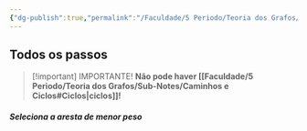 ```yaml
---
{"dg-publish":true,"permalink":"/Faculdade/5 Periodo/Teoria dos Grafos/Sub-Notes/Exemplo Algoritmo de Krustal/","created":"2024-08-06T22:09:25.734-03:00"}
---
```


## Todos os passos 

> [!important] IMPORTANTE!
> **Não pode haver [[Faculdade/5 Periodo/Teoria dos Grafos/Sub-Notes/Caminhos e Ciclos#Ciclos\|ciclos]]!**
##### Seleciona a aresta de menor peso

<style> .container {font-family: sans-serif; text-align: center;} .button-wrapper button {z-index: 1;height: 40px; width: 100px; margin: 10px;padding: 5px;} .excalidraw .App-menu_top .buttonList { display: flex;} .excalidraw-wrapper { height: 800px; margin: 50px; position: relative;} :root[dir="ltr"] .excalidraw .layer-ui__wrapper .zen-mode-transition.App-menu_bottom--transition-left {transform: none;} </style><script src="https://cdn.jsdelivr.net/npm/react@17/umd/react.production.min.js"></script><script src="https://cdn.jsdelivr.net/npm/react-dom@17/umd/react-dom.production.min.js"></script><script type="text/javascript" src="https://cdn.jsdelivr.net/npm/@excalidraw/excalidraw@0/dist/excalidraw.production.min.js"></script><div id="Krustalexcalidraw.md1"></div><script>(function(){const InitialData={"type":"excalidraw","version":2,"source":"https://github.com/zsviczian/obsidian-excalidraw-plugin/releases/tag/2.2.7","elements":[{"id":"PnSZGXXH","type":"text","x":-209.13304901123047,"y":-109.00963592529297,"width":13.1199951171875,"height":50,"angle":0,"strokeColor":"#1e1e1e","backgroundColor":"transparent","fillStyle":"solid","strokeWidth":2,"strokeStyle":"solid","roughness":1,"opacity":100,"groupIds":[],"frameId":null,"index":"a1","roundness":null,"seed":910240949,"version":23,"versionNonce":9778523,"isDeleted":false,"boundElements":null,"updated":1722995776615,"link":null,"locked":false,"text":"A\n","rawText":"A\n","fontSize":20,"fontFamily":1,"textAlign":"left","verticalAlign":"top","containerId":null,"originalText":"A\n","autoResize":true,"lineHeight":1.25},{"id":"N088F0pk","type":"text","x":-95.02416229248047,"y":-221.29277801513672,"width":14.539993286132812,"height":25,"angle":0,"strokeColor":"#1e1e1e","backgroundColor":"transparent","fillStyle":"solid","strokeWidth":2,"strokeStyle":"solid","roughness":1,"opacity":100,"groupIds":[],"frameId":null,"index":"a3","roundness":null,"seed":1530224405,"version":19,"versionNonce":1720164821,"isDeleted":false,"boundElements":null,"updated":1722995776615,"link":null,"locked":false,"text":"B","rawText":"B","fontSize":20,"fontFamily":1,"textAlign":"left","verticalAlign":"top","containerId":null,"originalText":"B","autoResize":true,"lineHeight":1.25},{"id":"SjqzNYP3","type":"text","x":25.474830627441406,"y":-217.6412582397461,"width":12.879989624023438,"height":50,"angle":0,"strokeColor":"#1e1e1e","backgroundColor":"transparent","fillStyle":"solid","strokeWidth":2,"strokeStyle":"solid","roughness":1,"opacity":100,"groupIds":[],"frameId":null,"index":"a4","roundness":null,"seed":987222843,"version":60,"versionNonce":1620824571,"isDeleted":false,"boundElements":null,"updated":1722995776615,"link":null,"locked":false,"text":"C\n","rawText":"C\n","fontSize":20,"fontFamily":1,"textAlign":"left","verticalAlign":"top","containerId":null,"originalText":"C\n","autoResize":true,"lineHeight":1.25},{"id":"KIXlA3aM","type":"text","x":-45.72911834716797,"y":-12.245292663574219,"width":13.47998046875,"height":25,"angle":0,"strokeColor":"#1e1e1e","backgroundColor":"transparent","fillStyle":"solid","strokeWidth":2,"strokeStyle":"solid","roughness":1,"opacity":100,"groupIds":[],"frameId":null,"index":"a5","roundness":null,"seed":2072646933,"version":91,"versionNonce":1698602805,"isDeleted":false,"boundElements":null,"updated":1722995776615,"link":null,"locked":false,"text":"E","rawText":"E","fontSize":20,"fontFamily":1,"textAlign":"left","verticalAlign":"top","containerId":null,"originalText":"E","autoResize":true,"lineHeight":1.25},{"id":"VWNEPBKL","type":"text","x":-26.558860778808594,"y":-91.6650619506836,"width":11.479995727539062,"height":25,"angle":0,"strokeColor":"#1e1e1e","backgroundColor":"transparent","fillStyle":"solid","strokeWidth":2,"strokeStyle":"solid","roughness":1,"opacity":100,"groupIds":[],"frameId":null,"index":"a6","roundness":null,"seed":335802389,"version":58,"versionNonce":182835867,"isDeleted":false,"boundElements":null,"updated":1722995776615,"link":null,"locked":false,"text":"F","rawText":"F","fontSize":20,"fontFamily":1,"textAlign":"left","verticalAlign":"top","containerId":null,"originalText":"F","autoResize":true,"lineHeight":1.25},{"id":"DaeqxUoO","type":"text","x":95.76590728759766,"y":-109.00963592529297,"width":15.599990844726562,"height":50,"angle":0,"strokeColor":"#1e1e1e","backgroundColor":"transparent","fillStyle":"solid","strokeWidth":2,"strokeStyle":"solid","roughness":1,"opacity":100,"groupIds":[],"frameId":null,"index":"a7","roundness":null,"seed":303447931,"version":65,"versionNonce":1659826325,"isDeleted":false,"boundElements":null,"updated":1722995776615,"link":null,"locked":false,"text":"D\n","rawText":"D\n","fontSize":20,"fontFamily":1,"textAlign":"left","verticalAlign":"top","containerId":null,"originalText":"D\n","autoResize":true,"lineHeight":1.25},{"id":"wTbDsxtbZ4rOo81YaYHVr","type":"line","x":-189.96273040771484,"y":-101.70665740966797,"width":96.76431274414062,"height":85.80987548828125,"angle":0,"strokeColor":"#1e1e1e","backgroundColor":"transparent","fillStyle":"solid","strokeWidth":2,"strokeStyle":"solid","roughness":1,"opacity":100,"groupIds":[],"frameId":null,"index":"a8","roundness":{"type":2},"seed":1687371061,"version":46,"versionNonce":275882421,"isDeleted":false,"boundElements":null,"updated":1722994796950,"link":null,"locked":false,"points":[[0,0],[96.76431274414062,-85.80987548828125]],"lastCommittedPoint":null,"startBinding":null,"endBinding":null,"startArrowhead":null,"endArrowhead":null},{"type":"line","version":261,"versionNonce":1148302587,"index":"a9","isDeleted":false,"id":"TqzVOjPaEx98c635U9wPJ","fillStyle":"solid","strokeWidth":2,"strokeStyle":"solid","roughness":1,"opacity":100,"angle":0,"x":-188.75174744955262,"y":-101.82758502326905,"strokeColor":"#1e1e1e","backgroundColor":"transparent","width":146.05935668945312,"height":83.07122802734375,"seed":760690011,"groupIds":[],"frameId":null,"roundness":{"type":2},"boundElements":[],"updated":1722994978543,"link":null,"locked":false,"startBinding":null,"endBinding":null,"lastCommittedPoint":null,"startArrowhead":null,"endArrowhead":null,"points":[[0,0],[146.05935668945312,83.07122802734375]]},{"id":"AWI5UmWSRjVacnX9DaO3b","type":"line","x":-93.19841766357422,"y":-188.42940521240234,"width":125.06332397460938,"height":0.912872314453125,"angle":0,"strokeColor":"#1e1e1e","backgroundColor":"transparent","fillStyle":"solid","strokeWidth":2,"strokeStyle":"solid","roughness":1,"opacity":100,"groupIds":[],"frameId":null,"index":"aA","roundness":{"type":2},"seed":138035035,"version":133,"versionNonce":1338272059,"isDeleted":false,"boundElements":null,"updated":1722994828332,"link":null,"locked":false,"points":[[0,0],[125.06332397460938,-0.912872314453125]],"lastCommittedPoint":[125.06332397460938,-0.912872314453125],"startBinding":null,"endBinding":null,"startArrowhead":null,"endArrowhead":null},{"id":"gpW1gnoykV8C_itzwxrWQ","type":"line","x":30.95203399658203,"y":-187.51653289794922,"width":47.469268798828125,"height":84.89700317382812,"angle":0,"strokeColor":"#1e1e1e","backgroundColor":"transparent","fillStyle":"solid","strokeWidth":2,"strokeStyle":"solid","roughness":1,"opacity":100,"groupIds":[],"frameId":null,"index":"aB","roundness":{"type":2},"seed":687969915,"version":385,"versionNonce":1581611547,"isDeleted":false,"boundElements":null,"updated":1722994974293,"link":null,"locked":false,"points":[[0,0],[47.469268798828125,84.89700317382812]],"lastCommittedPoint":[82.15835571289062,88.54849243164062],"startBinding":null,"endBinding":null,"startArrowhead":null,"endArrowhead":null},{"id":"834QnqtNkb6lXYaXASogI","type":"line","x":-39.33904266357422,"y":-17.722557067871094,"width":117.7603759765625,"height":80.3326416015625,"angle":0,"strokeColor":"#1971c2","backgroundColor":"#ffc9c9","fillStyle":"solid","strokeWidth":2,"strokeStyle":"solid","roughness":1,"opacity":100,"groupIds":[],"frameId":null,"index":"aD","roundness":{"type":2},"seed":379874587,"version":422,"versionNonce":1647575547,"isDeleted":false,"boundElements":null,"updated":1722995132942,"link":null,"locked":false,"points":[[0,0],[64.8138427734375,-34.6890869140625],[117.7603759765625,-80.3326416015625]],"lastCommittedPoint":[139.66925048828125,-2.738616943359375],"startBinding":null,"endBinding":null,"startArrowhead":null,"endArrowhead":null},{"id":"saSIeC1r_X1vUn4wjKYMh","type":"line","x":-93.19841766357422,"y":-185.69078826904297,"width":45.6435546875,"height":73.0296630859375,"angle":0,"strokeColor":"#1e1e1e","backgroundColor":"transparent","fillStyle":"solid","strokeWidth":2,"strokeStyle":"solid","roughness":1,"opacity":100,"groupIds":[],"frameId":null,"index":"aH","roundness":{"type":2},"seed":817023707,"version":159,"versionNonce":1336233909,"isDeleted":false,"boundElements":null,"updated":1722994995809,"link":null,"locked":false,"points":[[0,0],[45.6435546875,73.0296630859375]],"lastCommittedPoint":[58.423736572265625,82.15838623046875],"startBinding":null,"endBinding":null,"startArrowhead":null,"endArrowhead":null},{"type":"line","version":210,"versionNonce":1051817947,"index":"aK","isDeleted":false,"id":"ath5Y2vkU-oMNOMbta_YZ","fillStyle":"solid","strokeWidth":2,"strokeStyle":"solid","roughness":1,"opacity":100,"angle":0,"x":-42.47895645240321,"y":-110.74518088569863,"strokeColor":"#1e1e1e","backgroundColor":"transparent","width":73.0296630859375,"height":75.76828002929688,"seed":1750376635,"groupIds":[],"frameId":null,"roundness":{"type":2},"boundElements":[],"updated":1722994994426,"link":null,"locked":false,"startBinding":null,"endBinding":null,"lastCommittedPoint":null,"startArrowhead":null,"endArrowhead":null,"points":[[0,0],[73.0296630859375,-75.76828002929688]]},{"type":"line","version":313,"versionNonce":2121122613,"index":"aL","isDeleted":false,"id":"fmIn7hUi_g0ikwd7mdLRe","fillStyle":"solid","strokeWidth":2,"strokeStyle":"solid","roughness":1,"opacity":100,"angle":0,"x":-41.566084137950085,"y":-107.09369162788613,"strokeColor":"#1e1e1e","backgroundColor":"transparent","width":117.76031494140625,"height":5.477264404296875,"seed":1852105563,"groupIds":[],"frameId":null,"roundness":{"type":2},"boundElements":[],"updated":1722995000759,"link":null,"locked":false,"startBinding":null,"endBinding":null,"lastCommittedPoint":null,"startArrowhead":null,"endArrowhead":null,"points":[[0,0],[117.76031494140625,5.477264404296875]]},{"type":"line","version":286,"versionNonce":1585292853,"index":"aM","isDeleted":false,"id":"VMph_s_nHrVTi7-_WJPKV","fillStyle":"solid","strokeWidth":2,"strokeStyle":"solid","roughness":1,"opacity":100,"angle":0,"x":-186.60797097049658,"y":-100.40999906901271,"strokeColor":"#1e1e1e","backgroundColor":"transparent","width":139.66921997070312,"height":9.128692626953125,"seed":228406357,"groupIds":[],"frameId":null,"roundness":{"type":2},"boundElements":[],"updated":1722994989993,"link":null,"locked":false,"startBinding":null,"endBinding":null,"lastCommittedPoint":null,"startArrowhead":null,"endArrowhead":null,"points":[[0,0],[139.66921997070312,-9.128692626953125]]},{"type":"line","version":287,"versionNonce":543779861,"index":"aN","isDeleted":false,"id":"UPpDTJ6tr1XgWg4iDEhbT","fillStyle":"solid","strokeWidth":2,"strokeStyle":"solid","roughness":1,"opacity":100,"angle":0,"x":-41.977671535853304,"y":-21.443025167640286,"strokeColor":"#1e1e1e","backgroundColor":"transparent","width":0.912872314453125,"height":86.72274780273438,"seed":837738645,"groupIds":[],"frameId":null,"roundness":{"type":2},"boundElements":[],"updated":1722994998858,"link":null,"locked":false,"startBinding":null,"endBinding":null,"lastCommittedPoint":null,"startArrowhead":null,"endArrowhead":null,"points":[[0,0],[0.912872314453125,-86.72274780273438]]},{"id":"M7RUNaob","type":"text","x":-37.513267517089844,"y":-234.07295989990234,"width":12.3599853515625,"height":50,"angle":0,"strokeColor":"#1e1e1e","backgroundColor":"transparent","fillStyle":"solid","strokeWidth":2,"strokeStyle":"solid","roughness":1,"opacity":100,"groupIds":[],"frameId":null,"index":"aQ","roundness":null,"seed":1013052469,"version":42,"versionNonce":1009110843,"isDeleted":false,"boundElements":null,"updated":1722995776615,"link":null,"locked":false,"text":"5\n","rawText":"5\n","fontSize":20,"fontFamily":1,"textAlign":"left","verticalAlign":"top","containerId":null,"originalText":"5\n","autoResize":true,"lineHeight":1.25},{"type":"text","version":50,"versionNonce":1565398517,"index":"aS","isDeleted":false,"id":"0cItUjcE","fillStyle":"solid","strokeWidth":2,"strokeStyle":"solid","roughness":1,"opacity":100,"angle":0,"x":8.623245239257812,"y":-152.26705169677734,"strokeColor":"#1e1e1e","backgroundColor":"transparent","width":12.79998779296875,"height":25,"seed":979435669,"groupIds":[],"frameId":null,"roundness":null,"boundElements":[],"updated":1722995776615,"link":null,"locked":false,"fontSize":20,"fontFamily":1,"text":"6","rawText":"6","textAlign":"left","verticalAlign":"top","containerId":null,"originalText":"6","autoResize":true,"lineHeight":1.25},{"type":"text","version":45,"versionNonce":1992175579,"index":"au","isDeleted":false,"id":"bjDkRJ1W","fillStyle":"solid","strokeWidth":2,"strokeStyle":"solid","roughness":1,"opacity":100,"angle":0,"x":-61.66780090332031,"y":-81.97600555419922,"strokeColor":"#1e1e1e","backgroundColor":"transparent","width":12.3599853515625,"height":25,"seed":39436245,"groupIds":[],"frameId":null,"roundness":null,"boundElements":[],"updated":1722995776615,"link":null,"locked":false,"fontSize":20,"fontFamily":1,"text":"5","rawText":"5","textAlign":"left","verticalAlign":"top","containerId":null,"originalText":"5","autoResize":true,"lineHeight":1.25},{"type":"text","version":57,"versionNonce":2137100117,"index":"b07","isDeleted":false,"id":"sNiz1nib","fillStyle":"solid","strokeWidth":2,"strokeStyle":"solid","roughness":1,"opacity":100,"angle":0,"x":-137.4360809326172,"y":-51.851219177246094,"strokeColor":"#1e1e1e","backgroundColor":"transparent","width":12.79998779296875,"height":25,"seed":1369041301,"groupIds":[],"frameId":null,"roundness":null,"boundElements":[],"updated":1722995776615,"link":null,"locked":false,"fontSize":20,"fontFamily":1,"text":"4","rawText":"4","textAlign":"left","verticalAlign":"top","containerId":null,"originalText":"4","autoResize":true,"lineHeight":1.25},{"type":"text","version":44,"versionNonce":1287748731,"index":"b0K","isDeleted":false,"id":"8d8HnWNu","fillStyle":"solid","strokeWidth":2,"strokeStyle":"solid","roughness":1,"opacity":100,"angle":0,"x":8.623214721679688,"y":-97.4947738647461,"strokeColor":"#1e1e1e","backgroundColor":"transparent","width":15.29998779296875,"height":25,"seed":453305173,"groupIds":[],"frameId":null,"roundness":null,"boundElements":[],"updated":1722995776615,"link":null,"locked":false,"fontSize":20,"fontFamily":1,"text":"8","rawText":"8","textAlign":"left","verticalAlign":"top","containerId":null,"originalText":"8","autoResize":true,"lineHeight":1.25},{"type":"text","version":45,"versionNonce":2004802741,"index":"b0X","isDeleted":false,"id":"IkbCuMue","fillStyle":"solid","strokeWidth":2,"strokeStyle":"solid","roughness":1,"opacity":100,"angle":0,"x":40.57371520996094,"y":-47.286888122558594,"strokeColor":"#1e1e1e","backgroundColor":"transparent","width":14.239990234375,"height":25,"seed":240561429,"groupIds":[],"frameId":null,"roundness":null,"boundElements":[],"updated":1722995776615,"link":null,"locked":false,"fontSize":20,"fontFamily":1,"text":"2","rawText":"2","textAlign":"left","verticalAlign":"top","containerId":null,"originalText":"2","autoResize":true,"lineHeight":1.25},{"type":"text","version":37,"versionNonce":1777480987,"index":"b0k","isDeleted":false,"id":"HRAfqjDB","fillStyle":"solid","strokeWidth":2,"strokeStyle":"solid","roughness":1,"opacity":100,"angle":0,"x":-162.99647521972656,"y":-186.95613861083984,"strokeColor":"#1e1e1e","backgroundColor":"transparent","width":13.619979858398438,"height":50,"seed":720944501,"groupIds":[],"frameId":null,"roundness":null,"boundElements":[],"updated":1722995776615,"link":null,"locked":false,"fontSize":20,"fontFamily":1,"text":"3\n","rawText":"3\n","textAlign":"left","verticalAlign":"top","containerId":null,"originalText":"3\n","autoResize":true,"lineHeight":1.25},{"text":"8\n","fontSize":20,"fontFamily":1,"textAlign":"left","verticalAlign":"top","id":"gO5m9aNE","type":"text","x":-103.00618743896484,"y":-150.95406341552734,"width":15.29998779296875,"height":50,"angle":0,"strokeColor":"#1e1e1e","backgroundColor":"transparent","fillStyle":"hachure","strokeWidth":1,"strokeStyle":"solid","roughness":1,"opacity":100,"roundness":null,"seed":11620,"version":51,"versionNonce":223051285,"updated":1722995776615,"isDeleted":false,"groupIds":[],"boundElements":[],"link":null,"locked":false,"containerId":null,"originalText":"8\n","rawText":"8\n","lineHeight":1.25,"autoResize":true,"index":"b0l"},{"id":"PxSkpHu7","type":"text","x":71.1183853149414,"y":-176.56208038330078,"width":12.79998779296875,"height":25,"angle":0,"strokeColor":"#1e1e1e","backgroundColor":"transparent","fillStyle":"solid","strokeWidth":2,"strokeStyle":"solid","roughness":1,"opacity":100,"groupIds":[],"frameId":null,"index":"b0m","roundness":null,"seed":1889192277,"version":46,"versionNonce":1573050811,"isDeleted":false,"boundElements":null,"updated":1722995776615,"link":null,"locked":false,"text":"4","rawText":"4","fontSize":20,"fontFamily":1,"textAlign":"left","verticalAlign":"top","containerId":null,"originalText":"4","autoResize":true,"lineHeight":1.25},{"id":"xVzl6km1","type":"text","x":-199.10713958740234,"y":-293.2827377319336,"width":336.87957763671875,"height":25,"angle":0,"strokeColor":"#1971c2","backgroundColor":"#ffc9c9","fillStyle":"solid","strokeWidth":2,"strokeStyle":"solid","roughness":1,"opacity":100,"groupIds":[],"frameId":null,"index":"b0o","roundness":null,"seed":453271515,"version":50,"versionNonce":2008871797,"isDeleted":false,"boundElements":null,"updated":1722995776615,"link":null,"locked":false,"text":"Seleciona a aresta de menor peso","rawText":"Seleciona a aresta de menor peso","fontSize":20,"fontFamily":1,"textAlign":"left","verticalAlign":"top","containerId":null,"originalText":"Seleciona a aresta de menor peso","autoResize":true,"lineHeight":1.25},{"id":"x1ootnBY","type":"text","x":-159.15267181396484,"y":64.92908477783203,"width":224.2997283935547,"height":75,"angle":0,"strokeColor":"#1971c2","backgroundColor":"#ffc9c9","fillStyle":"solid","strokeWidth":2,"strokeStyle":"solid","roughness":1,"opacity":100,"groupIds":[],"frameId":null,"index":"b0p","roundness":null,"seed":239414997,"version":46,"versionNonce":626387547,"isDeleted":false,"boundElements":null,"updated":1722995776615,"link":null,"locked":false,"text":"Seleciona a próxima de\n    menor peso no\nqual não cria ciclos","rawText":"Seleciona a próxima de\n    menor peso no\nqual não cria ciclos","fontSize":20,"fontFamily":1,"textAlign":"left","verticalAlign":"top","containerId":null,"originalText":"Seleciona a próxima de\n    menor peso no\nqual não cria ciclos","autoResize":true,"lineHeight":1.25},{"type":"text","version":81,"versionNonce":1931001045,"index":"b0q","isDeleted":false,"id":"29eXUdfd","fillStyle":"solid","strokeWidth":2,"strokeStyle":"solid","roughness":1,"opacity":100,"angle":0,"x":-205.9785919189453,"y":272.3940658569336,"strokeColor":"#1e1e1e","backgroundColor":"transparent","width":13.1199951171875,"height":50,"seed":1614890139,"groupIds":[],"frameId":null,"roundness":null,"boundElements":[],"updated":1722995776615,"link":null,"locked":false,"fontSize":20,"fontFamily":1,"text":"A\n","rawText":"A\n","textAlign":"left","verticalAlign":"top","containerId":null,"originalText":"A\n","autoResize":true,"lineHeight":1.25},{"type":"text","version":77,"versionNonce":1971185403,"index":"b0r","isDeleted":false,"id":"z4rnmkkP","fillStyle":"solid","strokeWidth":2,"strokeStyle":"solid","roughness":1,"opacity":100,"angle":0,"x":-91.86970520019531,"y":160.11092376708984,"strokeColor":"#1e1e1e","backgroundColor":"transparent","width":14.539993286132812,"height":25,"seed":1719925051,"groupIds":[],"frameId":null,"roundness":null,"boundElements":[],"updated":1722995776615,"link":null,"locked":false,"fontSize":20,"fontFamily":1,"text":"B","rawText":"B","textAlign":"left","verticalAlign":"top","containerId":null,"originalText":"B","autoResize":true,"lineHeight":1.25},{"type":"text","version":118,"versionNonce":385112629,"index":"b0s","isDeleted":false,"id":"o08GcI4A","fillStyle":"solid","strokeWidth":2,"strokeStyle":"solid","roughness":1,"opacity":100,"angle":0,"x":28.629287719726562,"y":163.76244354248047,"strokeColor":"#1e1e1e","backgroundColor":"transparent","width":12.879989624023438,"height":50,"seed":1204230619,"groupIds":[],"frameId":null,"roundness":null,"boundElements":[],"updated":1722995776615,"link":null,"locked":false,"fontSize":20,"fontFamily":1,"text":"C\n","rawText":"C\n","textAlign":"left","verticalAlign":"top","containerId":null,"originalText":"C\n","autoResize":true,"lineHeight":1.25},{"type":"text","version":150,"versionNonce":1153257371,"index":"b0t","isDeleted":false,"id":"2JItNTlZ","fillStyle":"solid","strokeWidth":2,"strokeStyle":"solid","roughness":1,"opacity":100,"angle":0,"x":-42.57466125488281,"y":369.15840911865234,"strokeColor":"#1e1e1e","backgroundColor":"transparent","width":13.47998046875,"height":25,"seed":555558523,"groupIds":[],"frameId":null,"roundness":null,"boundElements":[{"id":"GGD6npcEUNOxcRzD7VtCA","type":"arrow"}],"updated":1722995776615,"link":null,"locked":false,"fontSize":20,"fontFamily":1,"text":"E","rawText":"E","textAlign":"left","verticalAlign":"top","containerId":null,"originalText":"E","autoResize":true,"lineHeight":1.25},{"type":"text","version":116,"versionNonce":1815432085,"index":"b0u","isDeleted":false,"id":"DtDfvxyh","fillStyle":"solid","strokeWidth":2,"strokeStyle":"solid","roughness":1,"opacity":100,"angle":0,"x":-23.404403686523438,"y":289.73863983154297,"strokeColor":"#1e1e1e","backgroundColor":"transparent","width":11.479995727539062,"height":25,"seed":1229496091,"groupIds":[],"frameId":null,"roundness":null,"boundElements":[],"updated":1722995776615,"link":null,"locked":false,"fontSize":20,"fontFamily":1,"text":"F","rawText":"F","textAlign":"left","verticalAlign":"top","containerId":null,"originalText":"F","autoResize":true,"lineHeight":1.25},{"type":"text","version":123,"versionNonce":356951099,"index":"b0v","isDeleted":false,"id":"WKrROj5C","fillStyle":"solid","strokeWidth":2,"strokeStyle":"solid","roughness":1,"opacity":100,"angle":0,"x":98.92036437988281,"y":272.3940658569336,"strokeColor":"#1e1e1e","backgroundColor":"transparent","width":15.599990844726562,"height":50,"seed":448529339,"groupIds":[],"frameId":null,"roundness":null,"boundElements":[],"updated":1722995776615,"link":null,"locked":false,"fontSize":20,"fontFamily":1,"text":"D\n","rawText":"D\n","textAlign":"left","verticalAlign":"top","containerId":null,"originalText":"D\n","autoResize":true,"lineHeight":1.25},{"type":"line","version":108,"versionNonce":853936117,"index":"b0w","isDeleted":false,"id":"Y8EdFvlxnJ93Cwj5rAUxE","fillStyle":"solid","strokeWidth":2,"strokeStyle":"solid","roughness":1,"opacity":100,"angle":0,"x":-186.8082733154297,"y":278.7842025756836,"strokeColor":"#1971c2","backgroundColor":"transparent","width":96.76431274414062,"height":85.80987548828125,"seed":2107233371,"groupIds":[],"frameId":null,"roundness":{"type":2},"boundElements":[],"updated":1722995208468,"link":null,"locked":false,"startBinding":null,"endBinding":null,"lastCommittedPoint":null,"startArrowhead":null,"endArrowhead":null,"points":[[0,0],[96.76431274414062,-85.80987548828125]]},{"type":"line","version":319,"versionNonce":19611989,"index":"b0x","isDeleted":false,"id":"LO7dU3g7pRmcsUvclJAtO","fillStyle":"solid","strokeWidth":2,"strokeStyle":"solid","roughness":1,"opacity":100,"angle":0,"x":-185.59729035726747,"y":279.5761167589575,"strokeColor":"#1e1e1e","backgroundColor":"transparent","width":146.05935668945312,"height":83.07122802734375,"seed":833917179,"groupIds":[],"frameId":null,"roundness":{"type":2},"boundElements":[],"updated":1722995208468,"link":null,"locked":false,"startBinding":null,"endBinding":null,"lastCommittedPoint":null,"startArrowhead":null,"endArrowhead":null,"points":[[0,0],[146.05935668945312,83.07122802734375]]},{"type":"line","version":191,"versionNonce":960646837,"index":"b0y","isDeleted":false,"id":"7369xVa3G7AjEJZyXYAP_","fillStyle":"solid","strokeWidth":2,"strokeStyle":"solid","roughness":1,"opacity":100,"angle":0,"x":-90.04396057128906,"y":192.97429656982422,"strokeColor":"#1e1e1e","backgroundColor":"transparent","width":125.06332397460938,"height":0.912872314453125,"seed":1485748635,"groupIds":[],"frameId":null,"roundness":{"type":2},"boundElements":[],"updated":1722995208468,"link":null,"locked":false,"startBinding":null,"endBinding":null,"lastCommittedPoint":null,"startArrowhead":null,"endArrowhead":null,"points":[[0,0],[125.06332397460938,-0.912872314453125]]},{"type":"line","version":443,"versionNonce":1775284245,"index":"b0z","isDeleted":false,"id":"Y7fzwfEDpnS739LTQ6gR-","fillStyle":"solid","strokeWidth":2,"strokeStyle":"solid","roughness":1,"opacity":100,"angle":0,"x":34.10649108886719,"y":193.88716888427734,"strokeColor":"#1e1e1e","backgroundColor":"transparent","width":47.469268798828125,"height":84.89700317382812,"seed":1062915643,"groupIds":[],"frameId":null,"roundness":{"type":2},"boundElements":[],"updated":1722995208468,"link":null,"locked":false,"startBinding":null,"endBinding":null,"lastCommittedPoint":null,"startArrowhead":null,"endArrowhead":null,"points":[[0,0],[47.469268798828125,84.89700317382812]]},{"type":"line","version":481,"versionNonce":818668917,"index":"b10","isDeleted":false,"id":"vuskMsl6rbKt7ZAIrqsAk","fillStyle":"solid","strokeWidth":2,"strokeStyle":"solid","roughness":1,"opacity":100,"angle":0,"x":-36.18458557128906,"y":363.68114471435547,"strokeColor":"#2f9e44","backgroundColor":"#ffc9c9","width":117.7603759765625,"height":80.3326416015625,"seed":1761300187,"groupIds":[],"frameId":null,"roundness":{"type":2},"boundElements":[],"updated":1722995208468,"link":null,"locked":false,"startBinding":null,"endBinding":null,"lastCommittedPoint":null,"startArrowhead":null,"endArrowhead":null,"points":[[0,0],[64.8138427734375,-34.6890869140625],[117.7603759765625,-80.3326416015625]]},{"type":"line","version":217,"versionNonce":1366912725,"index":"b11","isDeleted":false,"id":"diRsslKhgTH1Bj561xTTW","fillStyle":"solid","strokeWidth":2,"strokeStyle":"solid","roughness":1,"opacity":100,"angle":0,"x":-90.04396057128906,"y":195.7129135131836,"strokeColor":"#1e1e1e","backgroundColor":"transparent","width":45.6435546875,"height":73.0296630859375,"seed":1476574075,"groupIds":[],"frameId":null,"roundness":{"type":2},"boundElements":[],"updated":1722995208468,"link":null,"locked":false,"startBinding":null,"endBinding":null,"lastCommittedPoint":null,"startArrowhead":null,"endArrowhead":null,"points":[[0,0],[45.6435546875,73.0296630859375]]},{"type":"line","version":268,"versionNonce":175033397,"index":"b12","isDeleted":false,"id":"BndeKRYYNZw2fWz6uRfk8","fillStyle":"solid","strokeWidth":2,"strokeStyle":"solid","roughness":1,"opacity":100,"angle":0,"x":-39.32449936011807,"y":270.65852089652793,"strokeColor":"#1e1e1e","backgroundColor":"transparent","width":73.0296630859375,"height":75.76828002929688,"seed":414422043,"groupIds":[],"frameId":null,"roundness":{"type":2},"boundElements":[],"updated":1722995208468,"link":null,"locked":false,"startBinding":null,"endBinding":null,"lastCommittedPoint":null,"startArrowhead":null,"endArrowhead":null,"points":[[0,0],[73.0296630859375,-75.76828002929688]]},{"type":"line","version":371,"versionNonce":730955157,"index":"b13","isDeleted":false,"id":"-Di-6dNEgdtafG-2FGWGn","fillStyle":"solid","strokeWidth":2,"strokeStyle":"solid","roughness":1,"opacity":100,"angle":0,"x":-38.41162704566494,"y":274.31001015434043,"strokeColor":"#1e1e1e","backgroundColor":"transparent","width":117.76031494140625,"height":5.477264404296875,"seed":184572091,"groupIds":[],"frameId":null,"roundness":{"type":2},"boundElements":[],"updated":1722995208468,"link":null,"locked":false,"startBinding":null,"endBinding":null,"lastCommittedPoint":null,"startArrowhead":null,"endArrowhead":null,"points":[[0,0],[117.76031494140625,5.477264404296875]]},{"type":"line","version":344,"versionNonce":1813447413,"index":"b14","isDeleted":false,"id":"gSXij6GJY1mzbbbv-9ZcY","fillStyle":"solid","strokeWidth":2,"strokeStyle":"solid","roughness":1,"opacity":100,"angle":0,"x":-183.45351387821142,"y":280.99370271321385,"strokeColor":"#1e1e1e","backgroundColor":"transparent","width":139.66921997070312,"height":9.128692626953125,"seed":1821083995,"groupIds":[],"frameId":null,"roundness":{"type":2},"boundElements":[],"updated":1722995208468,"link":null,"locked":false,"startBinding":null,"endBinding":null,"lastCommittedPoint":null,"startArrowhead":null,"endArrowhead":null,"points":[[0,0],[139.66921997070312,-9.128692626953125]]},{"type":"line","version":345,"versionNonce":8707157,"index":"b15","isDeleted":false,"id":"1EfuB2HE15-1PczyI-qMx","fillStyle":"solid","strokeWidth":2,"strokeStyle":"solid","roughness":1,"opacity":100,"angle":0,"x":-38.82321444356813,"y":359.9606766145863,"strokeColor":"#1e1e1e","backgroundColor":"transparent","width":0.912872314453125,"height":86.72274780273438,"seed":581412347,"groupIds":[],"frameId":null,"roundness":{"type":2},"boundElements":[],"updated":1722995208468,"link":null,"locked":false,"startBinding":null,"endBinding":null,"lastCommittedPoint":null,"startArrowhead":null,"endArrowhead":null,"points":[[0,0],[0.912872314453125,-86.72274780273438]]},{"type":"text","version":82,"versionNonce":1125191925,"index":"b16","isDeleted":false,"id":"FratztaV","fillStyle":"solid","strokeWidth":2,"strokeStyle":"solid","roughness":1,"opacity":100,"angle":0,"x":-30.707351684570312,"y":149.15648651123047,"strokeColor":"#1e1e1e","backgroundColor":"transparent","width":12.3599853515625,"height":50,"seed":1146564251,"groupIds":[],"frameId":null,"roundness":null,"boundElements":[],"updated":1722995776615,"link":null,"locked":false,"fontSize":20,"fontFamily":1,"text":"5\n","rawText":"5\n","textAlign":"left","verticalAlign":"top","containerId":null,"originalText":"5\n","autoResize":true,"lineHeight":1.25},{"type":"text","version":108,"versionNonce":2130470107,"index":"b17","isDeleted":false,"id":"EZ1GfvcM","fillStyle":"solid","strokeWidth":2,"strokeStyle":"solid","roughness":1,"opacity":100,"angle":0,"x":11.777702331542969,"y":229.13665008544922,"strokeColor":"#1e1e1e","backgroundColor":"transparent","width":12.79998779296875,"height":25,"seed":1682744123,"groupIds":[],"frameId":null,"roundness":null,"boundElements":[],"updated":1722995776615,"link":null,"locked":false,"fontSize":20,"fontFamily":1,"text":"6","rawText":"6","textAlign":"left","verticalAlign":"top","containerId":null,"originalText":"6","autoResize":true,"lineHeight":1.25},{"type":"text","version":103,"versionNonce":1225599573,"index":"b18","isDeleted":false,"id":"aEqSU772","fillStyle":"solid","strokeWidth":2,"strokeStyle":"solid","roughness":1,"opacity":100,"angle":0,"x":-58.513343811035156,"y":299.42769622802734,"strokeColor":"#1e1e1e","backgroundColor":"transparent","width":12.3599853515625,"height":25,"seed":451576795,"groupIds":[],"frameId":null,"roundness":null,"boundElements":[],"updated":1722995776615,"link":null,"locked":false,"fontSize":20,"fontFamily":1,"text":"5","rawText":"5","textAlign":"left","verticalAlign":"top","containerId":null,"originalText":"5","autoResize":true,"lineHeight":1.25},{"type":"text","version":115,"versionNonce":2037453179,"index":"b19","isDeleted":false,"id":"mS1SHY7K","fillStyle":"solid","strokeWidth":2,"strokeStyle":"solid","roughness":1,"opacity":100,"angle":0,"x":-134.28162384033203,"y":329.55248260498047,"strokeColor":"#1e1e1e","backgroundColor":"transparent","width":12.79998779296875,"height":25,"seed":1346588795,"groupIds":[],"frameId":null,"roundness":null,"boundElements":[],"updated":1722995776615,"link":null,"locked":false,"fontSize":20,"fontFamily":1,"text":"4","rawText":"4","textAlign":"left","verticalAlign":"top","containerId":null,"originalText":"4","autoResize":true,"lineHeight":1.25},{"type":"text","version":102,"versionNonce":1593776053,"index":"b1A","isDeleted":false,"id":"fGvV4kfX","fillStyle":"solid","strokeWidth":2,"strokeStyle":"solid","roughness":1,"opacity":100,"angle":0,"x":11.777671813964844,"y":283.90892791748047,"strokeColor":"#1e1e1e","backgroundColor":"transparent","width":15.29998779296875,"height":25,"seed":1176078619,"groupIds":[],"frameId":null,"roundness":null,"boundElements":[],"updated":1722995776615,"link":null,"locked":false,"fontSize":20,"fontFamily":1,"text":"8","rawText":"8","textAlign":"left","verticalAlign":"top","containerId":null,"originalText":"8","autoResize":true,"lineHeight":1.25},{"type":"text","version":103,"versionNonce":1709648411,"index":"b1B","isDeleted":false,"id":"1ZjGosLo","fillStyle":"solid","strokeWidth":2,"strokeStyle":"solid","roughness":1,"opacity":100,"angle":0,"x":43.728172302246094,"y":334.11681365966797,"strokeColor":"#1e1e1e","backgroundColor":"transparent","width":14.239990234375,"height":25,"seed":1642048955,"groupIds":[],"frameId":null,"roundness":null,"boundElements":[],"updated":1722995776615,"link":null,"locked":false,"fontSize":20,"fontFamily":1,"text":"2","rawText":"2","textAlign":"left","verticalAlign":"top","containerId":null,"originalText":"2","autoResize":true,"lineHeight":1.25},{"type":"text","version":95,"versionNonce":789338389,"index":"b1C","isDeleted":false,"id":"TInuh4Jq","fillStyle":"solid","strokeWidth":2,"strokeStyle":"solid","roughness":1,"opacity":100,"angle":0,"x":-159.8420181274414,"y":194.44756317138672,"strokeColor":"#1e1e1e","backgroundColor":"transparent","width":13.619979858398438,"height":50,"seed":918044251,"groupIds":[],"frameId":null,"roundness":null,"boundElements":[],"updated":1722995776615,"link":null,"locked":false,"fontSize":20,"fontFamily":1,"text":"3\n","rawText":"3\n","textAlign":"left","verticalAlign":"top","containerId":null,"originalText":"3\n","autoResize":true,"lineHeight":1.25},{"type":"text","version":109,"versionNonce":1498492603,"index":"b1D","isDeleted":false,"id":"w0IDsEPo","fillStyle":"hachure","strokeWidth":1,"strokeStyle":"solid","roughness":1,"opacity":100,"angle":0,"x":-99.85173034667969,"y":230.44963836669922,"strokeColor":"#1e1e1e","backgroundColor":"transparent","width":15.29998779296875,"height":50,"seed":1333115643,"groupIds":[],"frameId":null,"roundness":null,"boundElements":[],"updated":1722995776615,"link":null,"locked":false,"fontSize":20,"fontFamily":1,"text":"8\n","rawText":"8\n","textAlign":"left","verticalAlign":"top","containerId":null,"originalText":"8\n","autoResize":true,"lineHeight":1.25},{"type":"text","version":104,"versionNonce":44723829,"index":"b1E","isDeleted":false,"id":"r8TcoWuw","fillStyle":"solid","strokeWidth":2,"strokeStyle":"solid","roughness":1,"opacity":100,"angle":0,"x":74.27284240722656,"y":204.84162139892578,"strokeColor":"#1e1e1e","backgroundColor":"transparent","width":12.79998779296875,"height":25,"seed":949658523,"groupIds":[],"frameId":null,"roundness":null,"boundElements":[],"updated":1722995776615,"link":null,"locked":false,"fontSize":20,"fontFamily":1,"text":"4","rawText":"4","textAlign":"left","verticalAlign":"top","containerId":null,"originalText":"4","autoResize":true,"lineHeight":1.25},{"type":"text","version":206,"versionNonce":642883419,"index":"b1I","isDeleted":false,"id":"Azz6HCRE","fillStyle":"solid","strokeWidth":2,"strokeStyle":"solid","roughness":1,"opacity":100,"angle":0,"x":-184.98265075683594,"y":607.4177169799805,"strokeColor":"#1e1e1e","backgroundColor":"transparent","width":13.1199951171875,"height":50,"seed":531157755,"groupIds":[],"frameId":null,"roundness":null,"boundElements":[],"updated":1722995776615,"link":null,"locked":false,"fontSize":20,"fontFamily":1,"text":"A\n","rawText":"A\n","textAlign":"left","verticalAlign":"top","containerId":null,"originalText":"A\n","autoResize":true,"lineHeight":1.25},{"type":"text","version":202,"versionNonce":1486804949,"index":"b1J","isDeleted":false,"id":"xYY56Os1","fillStyle":"solid","strokeWidth":2,"strokeStyle":"solid","roughness":1,"opacity":100,"angle":0,"x":-70.87376403808594,"y":495.1345748901367,"strokeColor":"#1e1e1e","backgroundColor":"transparent","width":14.539993286132812,"height":25,"seed":1118485403,"groupIds":[],"frameId":null,"roundness":null,"boundElements":[],"updated":1722995776615,"link":null,"locked":false,"fontSize":20,"fontFamily":1,"text":"B","rawText":"B","textAlign":"left","verticalAlign":"top","containerId":null,"originalText":"B","autoResize":true,"lineHeight":1.25},{"type":"text","version":243,"versionNonce":658177019,"index":"b1K","isDeleted":false,"id":"E9qP8hrK","fillStyle":"solid","strokeWidth":2,"strokeStyle":"solid","roughness":1,"opacity":100,"angle":0,"x":49.62522888183594,"y":498.78609466552734,"strokeColor":"#1e1e1e","backgroundColor":"transparent","width":12.879989624023438,"height":50,"seed":1252429883,"groupIds":[],"frameId":null,"roundness":null,"boundElements":[],"updated":1722995776615,"link":null,"locked":false,"fontSize":20,"fontFamily":1,"text":"C\n","rawText":"C\n","textAlign":"left","verticalAlign":"top","containerId":null,"originalText":"C\n","autoResize":true,"lineHeight":1.25},{"type":"text","version":274,"versionNonce":989795637,"index":"b1L","isDeleted":false,"id":"tlbbMBwN","fillStyle":"solid","strokeWidth":2,"strokeStyle":"solid","roughness":1,"opacity":100,"angle":0,"x":-21.578720092773438,"y":704.1820602416992,"strokeColor":"#1e1e1e","backgroundColor":"transparent","width":13.47998046875,"height":25,"seed":1501483227,"groupIds":[],"frameId":null,"roundness":null,"boundElements":[],"updated":1722995776615,"link":null,"locked":false,"fontSize":20,"fontFamily":1,"text":"E","rawText":"E","textAlign":"left","verticalAlign":"top","containerId":null,"originalText":"E","autoResize":true,"lineHeight":1.25},{"type":"text","version":241,"versionNonce":1208992923,"index":"b1M","isDeleted":false,"id":"BOcmTxyM","fillStyle":"solid","strokeWidth":2,"strokeStyle":"solid","roughness":1,"opacity":100,"angle":0,"x":-2.4084625244140625,"y":624.7622909545898,"strokeColor":"#1e1e1e","backgroundColor":"transparent","width":11.479995727539062,"height":25,"seed":818281851,"groupIds":[],"frameId":null,"roundness":null,"boundElements":[],"updated":1722995776615,"link":null,"locked":false,"fontSize":20,"fontFamily":1,"text":"F","rawText":"F","textAlign":"left","verticalAlign":"top","containerId":null,"originalText":"F","autoResize":true,"lineHeight":1.25},{"type":"text","version":248,"versionNonce":1429251733,"index":"b1N","isDeleted":false,"id":"LTEiotqn","fillStyle":"solid","strokeWidth":2,"strokeStyle":"solid","roughness":1,"opacity":100,"angle":0,"x":119.91630554199219,"y":607.4177169799805,"strokeColor":"#1e1e1e","backgroundColor":"transparent","width":15.599990844726562,"height":50,"seed":1002346011,"groupIds":[],"frameId":null,"roundness":null,"boundElements":[],"updated":1722995776615,"link":null,"locked":false,"fontSize":20,"fontFamily":1,"text":"D\n","rawText":"D\n","textAlign":"left","verticalAlign":"top","containerId":null,"originalText":"D\n","autoResize":true,"lineHeight":1.25},{"type":"line","version":234,"versionNonce":1761589717,"index":"b1O","isDeleted":false,"id":"SrtYL9SJC3x7DLtwIbHLZ","fillStyle":"solid","strokeWidth":2,"strokeStyle":"solid","roughness":1,"opacity":100,"angle":0,"x":-165.8123321533203,"y":613.8078536987305,"strokeColor":"#2f9e44","backgroundColor":"transparent","width":96.76431274414062,"height":85.80987548828125,"seed":1499142843,"groupIds":[],"frameId":null,"roundness":{"type":2},"boundElements":[],"updated":1722995235326,"link":null,"locked":false,"startBinding":null,"endBinding":null,"lastCommittedPoint":null,"startArrowhead":null,"endArrowhead":null,"points":[[0,0],[96.76431274414062,-85.80987548828125]]},{"type":"line","version":444,"versionNonce":261766389,"index":"b1P","isDeleted":false,"id":"JBe4PO56NO3mLPb-rZvTe","fillStyle":"solid","strokeWidth":2,"strokeStyle":"solid","roughness":1,"opacity":100,"angle":0,"x":-164.6013491951581,"y":614.5997678820044,"strokeColor":"#1e1e1e","backgroundColor":"transparent","width":146.05935668945312,"height":83.07122802734375,"seed":1715342171,"groupIds":[],"frameId":null,"roundness":{"type":2},"boundElements":[],"updated":1722995228683,"link":null,"locked":false,"startBinding":null,"endBinding":null,"lastCommittedPoint":null,"startArrowhead":null,"endArrowhead":null,"points":[[0,0],[146.05935668945312,83.07122802734375]]},{"type":"line","version":316,"versionNonce":59823701,"index":"b1Q","isDeleted":false,"id":"cfdvPCHLWyX4EPuCW2Af6","fillStyle":"solid","strokeWidth":2,"strokeStyle":"solid","roughness":1,"opacity":100,"angle":0,"x":-69.04801940917969,"y":527.9979476928711,"strokeColor":"#1e1e1e","backgroundColor":"transparent","width":125.06332397460938,"height":0.912872314453125,"seed":112846843,"groupIds":[],"frameId":null,"roundness":{"type":2},"boundElements":[],"updated":1722995228683,"link":null,"locked":false,"startBinding":null,"endBinding":null,"lastCommittedPoint":null,"startArrowhead":null,"endArrowhead":null,"points":[[0,0],[125.06332397460938,-0.912872314453125]]},{"type":"line","version":569,"versionNonce":1396632763,"index":"b1R","isDeleted":false,"id":"tTjc0skLZj4f53_DzHW_w","fillStyle":"solid","strokeWidth":2,"strokeStyle":"solid","roughness":1,"opacity":100,"angle":0,"x":55.10243225097656,"y":528.9108200073242,"strokeColor":"#1971c2","backgroundColor":"transparent","width":47.469268798828125,"height":84.89700317382812,"seed":819015835,"groupIds":[],"frameId":null,"roundness":{"type":2},"boundElements":[],"updated":1722995233063,"link":null,"locked":false,"startBinding":null,"endBinding":null,"lastCommittedPoint":null,"startArrowhead":null,"endArrowhead":null,"points":[[0,0],[47.469268798828125,84.89700317382812]]},{"type":"line","version":606,"versionNonce":1167394069,"index":"b1S","isDeleted":false,"id":"es35mAiK88A85vUS2tRTn","fillStyle":"solid","strokeWidth":2,"strokeStyle":"solid","roughness":1,"opacity":100,"angle":0,"x":-15.188644409179688,"y":698.7047958374023,"strokeColor":"#2f9e44","backgroundColor":"#ffc9c9","width":117.7603759765625,"height":80.3326416015625,"seed":1983276347,"groupIds":[],"frameId":null,"roundness":{"type":2},"boundElements":[],"updated":1722995228683,"link":null,"locked":false,"startBinding":null,"endBinding":null,"lastCommittedPoint":null,"startArrowhead":null,"endArrowhead":null,"points":[[0,0],[64.8138427734375,-34.6890869140625],[117.7603759765625,-80.3326416015625]]},{"type":"line","version":342,"versionNonce":457022069,"index":"b1T","isDeleted":false,"id":"wR3qqo6SxZPtZK7PjRjbg","fillStyle":"solid","strokeWidth":2,"strokeStyle":"solid","roughness":1,"opacity":100,"angle":0,"x":-69.04801940917969,"y":530.7365646362305,"strokeColor":"#1e1e1e","backgroundColor":"transparent","width":45.6435546875,"height":73.0296630859375,"seed":239863259,"groupIds":[],"frameId":null,"roundness":{"type":2},"boundElements":[],"updated":1722995228683,"link":null,"locked":false,"startBinding":null,"endBinding":null,"lastCommittedPoint":null,"startArrowhead":null,"endArrowhead":null,"points":[[0,0],[45.6435546875,73.0296630859375]]},{"type":"line","version":393,"versionNonce":1307345877,"index":"b1U","isDeleted":false,"id":"4SljMEr2Mf664Isr6hG4L","fillStyle":"solid","strokeWidth":2,"strokeStyle":"solid","roughness":1,"opacity":100,"angle":0,"x":-18.328558198008693,"y":605.6821720195749,"strokeColor":"#1e1e1e","backgroundColor":"transparent","width":73.0296630859375,"height":75.76828002929688,"seed":539267707,"groupIds":[],"frameId":null,"roundness":{"type":2},"boundElements":[],"updated":1722995228683,"link":null,"locked":false,"startBinding":null,"endBinding":null,"lastCommittedPoint":null,"startArrowhead":null,"endArrowhead":null,"points":[[0,0],[73.0296630859375,-75.76828002929688]]},{"type":"line","version":496,"versionNonce":297222453,"index":"b1V","isDeleted":false,"id":"2H57xZCLr3AuH-HULpNWK","fillStyle":"solid","strokeWidth":2,"strokeStyle":"solid","roughness":1,"opacity":100,"angle":0,"x":-17.415685883555568,"y":609.3336612773874,"strokeColor":"#1e1e1e","backgroundColor":"transparent","width":117.76031494140625,"height":5.477264404296875,"seed":1283623707,"groupIds":[],"frameId":null,"roundness":{"type":2},"boundElements":[],"updated":1722995228683,"link":null,"locked":false,"startBinding":null,"endBinding":null,"lastCommittedPoint":null,"startArrowhead":null,"endArrowhead":null,"points":[[0,0],[117.76031494140625,5.477264404296875]]},{"type":"line","version":469,"versionNonce":2080592533,"index":"b1W","isDeleted":false,"id":"ZxXzrUGFsl2yzmnn3T8G-","fillStyle":"solid","strokeWidth":2,"strokeStyle":"solid","roughness":1,"opacity":100,"angle":0,"x":-162.45757271610205,"y":616.0173538362608,"strokeColor":"#1e1e1e","backgroundColor":"transparent","width":139.66921997070312,"height":9.128692626953125,"seed":2010673083,"groupIds":[],"frameId":null,"roundness":{"type":2},"boundElements":[],"updated":1722995228683,"link":null,"locked":false,"startBinding":null,"endBinding":null,"lastCommittedPoint":null,"startArrowhead":null,"endArrowhead":null,"points":[[0,0],[139.66921997070312,-9.128692626953125]]},{"type":"line","version":470,"versionNonce":1501968373,"index":"b1X","isDeleted":false,"id":"Pc13IJMh_bLD9SXiMBr24","fillStyle":"solid","strokeWidth":2,"strokeStyle":"solid","roughness":1,"opacity":100,"angle":0,"x":-17.82727328145876,"y":694.9843277376332,"strokeColor":"#1e1e1e","backgroundColor":"transparent","width":0.912872314453125,"height":86.72274780273438,"seed":1414053979,"groupIds":[],"frameId":null,"roundness":{"type":2},"boundElements":[],"updated":1722995228684,"link":null,"locked":false,"startBinding":null,"endBinding":null,"lastCommittedPoint":null,"startArrowhead":null,"endArrowhead":null,"points":[[0,0],[0.912872314453125,-86.72274780273438]]},{"type":"text","version":207,"versionNonce":1350727995,"index":"b1Y","isDeleted":false,"id":"lNbO6Nrt","fillStyle":"solid","strokeWidth":2,"strokeStyle":"solid","roughness":1,"opacity":100,"angle":0,"x":-9.711410522460938,"y":484.18013763427734,"strokeColor":"#1e1e1e","backgroundColor":"transparent","width":12.3599853515625,"height":50,"seed":732298491,"groupIds":[],"frameId":null,"roundness":null,"boundElements":[],"updated":1722995776615,"link":null,"locked":false,"fontSize":20,"fontFamily":1,"text":"5\n","rawText":"5\n","textAlign":"left","verticalAlign":"top","containerId":null,"originalText":"5\n","autoResize":true,"lineHeight":1.25},{"type":"text","version":233,"versionNonce":1240009717,"index":"b1Z","isDeleted":false,"id":"LDFb2skx","fillStyle":"solid","strokeWidth":2,"strokeStyle":"solid","roughness":1,"opacity":100,"angle":0,"x":32.773643493652344,"y":564.1603012084961,"strokeColor":"#1e1e1e","backgroundColor":"transparent","width":12.79998779296875,"height":25,"seed":1769121179,"groupIds":[],"frameId":null,"roundness":null,"boundElements":[],"updated":1722995776615,"link":null,"locked":false,"fontSize":20,"fontFamily":1,"text":"6","rawText":"6","textAlign":"left","verticalAlign":"top","containerId":null,"originalText":"6","autoResize":true,"lineHeight":1.25},{"type":"text","version":228,"versionNonce":1844812251,"index":"b1a","isDeleted":false,"id":"36bd8F4X","fillStyle":"solid","strokeWidth":2,"strokeStyle":"solid","roughness":1,"opacity":100,"angle":0,"x":-37.51740264892578,"y":634.4513473510742,"strokeColor":"#1e1e1e","backgroundColor":"transparent","width":12.3599853515625,"height":25,"seed":1692482107,"groupIds":[],"frameId":null,"roundness":null,"boundElements":[],"updated":1722995776615,"link":null,"locked":false,"fontSize":20,"fontFamily":1,"text":"5","rawText":"5","textAlign":"left","verticalAlign":"top","containerId":null,"originalText":"5","autoResize":true,"lineHeight":1.25},{"type":"text","version":240,"versionNonce":1227736405,"index":"b1b","isDeleted":false,"id":"yz42lIcz","fillStyle":"solid","strokeWidth":2,"strokeStyle":"solid","roughness":1,"opacity":100,"angle":0,"x":-113.28568267822266,"y":664.5761337280273,"strokeColor":"#1e1e1e","backgroundColor":"transparent","width":12.79998779296875,"height":25,"seed":1792293595,"groupIds":[],"frameId":null,"roundness":null,"boundElements":[],"updated":1722995776615,"link":null,"locked":false,"fontSize":20,"fontFamily":1,"text":"4","rawText":"4","textAlign":"left","verticalAlign":"top","containerId":null,"originalText":"4","autoResize":true,"lineHeight":1.25},{"type":"text","version":227,"versionNonce":2105255547,"index":"b1c","isDeleted":false,"id":"SuH63yvc","fillStyle":"solid","strokeWidth":2,"strokeStyle":"solid","roughness":1,"opacity":100,"angle":0,"x":32.77361297607422,"y":618.9325790405273,"strokeColor":"#1e1e1e","backgroundColor":"transparent","width":15.29998779296875,"height":25,"seed":131999611,"groupIds":[],"frameId":null,"roundness":null,"boundElements":[],"updated":1722995776615,"link":null,"locked":false,"fontSize":20,"fontFamily":1,"text":"8","rawText":"8","textAlign":"left","verticalAlign":"top","containerId":null,"originalText":"8","autoResize":true,"lineHeight":1.25},{"type":"text","version":228,"versionNonce":1716802229,"index":"b1d","isDeleted":false,"id":"NPNigkZP","fillStyle":"solid","strokeWidth":2,"strokeStyle":"solid","roughness":1,"opacity":100,"angle":0,"x":64.72411346435547,"y":669.1404647827148,"strokeColor":"#1e1e1e","backgroundColor":"transparent","width":14.239990234375,"height":25,"seed":306282523,"groupIds":[],"frameId":null,"roundness":null,"boundElements":[],"updated":1722995776615,"link":null,"locked":false,"fontSize":20,"fontFamily":1,"text":"2","rawText":"2","textAlign":"left","verticalAlign":"top","containerId":null,"originalText":"2","autoResize":true,"lineHeight":1.25},{"type":"text","version":220,"versionNonce":366419739,"index":"b1e","isDeleted":false,"id":"cbYxDOMW","fillStyle":"solid","strokeWidth":2,"strokeStyle":"solid","roughness":1,"opacity":100,"angle":0,"x":-138.84607696533203,"y":529.4712142944336,"strokeColor":"#1e1e1e","backgroundColor":"transparent","width":13.619979858398438,"height":50,"seed":1945158843,"groupIds":[],"frameId":null,"roundness":null,"boundElements":[],"updated":1722995776615,"link":null,"locked":false,"fontSize":20,"fontFamily":1,"text":"3\n","rawText":"3\n","textAlign":"left","verticalAlign":"top","containerId":null,"originalText":"3\n","autoResize":true,"lineHeight":1.25},{"type":"text","version":234,"versionNonce":771896341,"index":"b1f","isDeleted":false,"id":"sxruGYhJ","fillStyle":"hachure","strokeWidth":1,"strokeStyle":"solid","roughness":1,"opacity":100,"angle":0,"x":-78.85578918457031,"y":565.4732894897461,"strokeColor":"#1e1e1e","backgroundColor":"transparent","width":15.29998779296875,"height":50,"seed":881751387,"groupIds":[],"frameId":null,"roundness":null,"boundElements":[],"updated":1722995776615,"link":null,"locked":false,"fontSize":20,"fontFamily":1,"text":"8\n","rawText":"8\n","textAlign":"left","verticalAlign":"top","containerId":null,"originalText":"8\n","autoResize":true,"lineHeight":1.25},{"type":"text","version":229,"versionNonce":1366983611,"index":"b1g","isDeleted":false,"id":"q0CsnqWN","fillStyle":"solid","strokeWidth":2,"strokeStyle":"solid","roughness":1,"opacity":100,"angle":0,"x":95.26878356933594,"y":539.8652725219727,"strokeColor":"#1e1e1e","backgroundColor":"transparent","width":12.79998779296875,"height":25,"seed":1131221499,"groupIds":[],"frameId":null,"roundness":null,"boundElements":[],"updated":1722995776615,"link":null,"locked":false,"fontSize":20,"fontFamily":1,"text":"4","rawText":"4","textAlign":"left","verticalAlign":"top","containerId":null,"originalText":"4","autoResize":true,"lineHeight":1.25},{"id":"GGD6npcEUNOxcRzD7VtCA","type":"arrow","x":-34.77477264404297,"y":406.76233673095703,"width":0.912872314453125,"height":62.075225830078125,"angle":0,"strokeColor":"#1971c2","backgroundColor":"#ffc9c9","fillStyle":"solid","strokeWidth":2,"strokeStyle":"solid","roughness":1,"opacity":100,"groupIds":[],"frameId":null,"index":"b1k","roundness":{"type":2},"seed":1464945141,"version":39,"versionNonce":1941581723,"isDeleted":false,"boundElements":null,"updated":1722995224645,"link":null,"locked":false,"points":[[0,0],[0.912872314453125,62.075225830078125]],"lastCommittedPoint":null,"startBinding":{"elementId":"2JItNTlZ","focus":-0.09976039541716095,"gap":12.603927612304688},"endBinding":null,"startArrowhead":null,"endArrowhead":"arrow"},{"id":"Ie45panG","type":"text","x":170.4344253540039,"y":-202.75515262324802,"width":53.3199462890625,"height":25,"angle":0,"strokeColor":"#1971c2","backgroundColor":"#ffc9c9","fillStyle":"solid","strokeWidth":2,"strokeStyle":"solid","roughness":1,"opacity":100,"groupIds":[],"frameId":null,"index":"b1l","roundness":null,"seed":93099995,"version":33,"versionNonce":2083318133,"isDeleted":false,"boundElements":null,"updated":1722995776615,"link":null,"locked":false,"text":"ED 2","rawText":"ED 2","fontSize":20,"fontFamily":1,"textAlign":"left","verticalAlign":"top","containerId":null,"originalText":"ED 2","autoResize":true,"lineHeight":1.25},{"id":"2sHb38VI","type":"text","x":168.60868072509766,"y":174.2604929128504,"width":53.3199462890625,"height":25,"angle":0,"strokeColor":"#2f9e44","backgroundColor":"#ffc9c9","fillStyle":"solid","strokeWidth":2,"strokeStyle":"solid","roughness":1,"opacity":100,"groupIds":[],"frameId":null,"index":"b1m","roundness":null,"seed":1195863003,"version":13,"versionNonce":1485329499,"isDeleted":false,"boundElements":null,"updated":1722995776615,"link":null,"locked":false,"text":"ED 2","rawText":"ED 2","fontSize":20,"fontFamily":1,"textAlign":"left","verticalAlign":"top","containerId":null,"originalText":"ED 2","autoResize":true,"lineHeight":1.25},{"id":"RhpUkkr8","type":"text","x":168.7157745361328,"y":211.68819677027227,"width":51.27995300292969,"height":25,"angle":0,"strokeColor":"#1971c2","backgroundColor":"#ffc9c9","fillStyle":"solid","strokeWidth":2,"strokeStyle":"solid","roughness":1,"opacity":100,"groupIds":[],"frameId":null,"index":"b1n","roundness":null,"seed":691100629,"version":17,"versionNonce":303690453,"isDeleted":false,"boundElements":null,"updated":1722995776615,"link":null,"locked":false,"text":"AB 3","rawText":"AB 3","fontSize":20,"fontFamily":1,"textAlign":"left","verticalAlign":"top","containerId":null,"originalText":"AB 3","autoResize":true,"lineHeight":1.25},{"id":"xTs0iFzT","type":"text","x":188.69181060791016,"y":475.50786840113165,"width":53.3199462890625,"height":25,"angle":0,"strokeColor":"#2f9e44","backgroundColor":"#ffc9c9","fillStyle":"solid","strokeWidth":2,"strokeStyle":"solid","roughness":1,"opacity":100,"groupIds":[],"frameId":null,"index":"b1o","roundness":null,"seed":1796596219,"version":44,"versionNonce":718475515,"isDeleted":false,"boundElements":null,"updated":1722995776615,"link":null,"locked":false,"text":"ED 2","rawText":"ED 2","fontSize":20,"fontFamily":1,"textAlign":"left","verticalAlign":"top","containerId":null,"originalText":"ED 2","autoResize":true,"lineHeight":1.25},{"id":"SQBBVWqV","type":"text","x":189.71180725097656,"y":510.50786840113165,"width":51.27995300292969,"height":25,"angle":0,"strokeColor":"#2f9e44","backgroundColor":"#ffc9c9","fillStyle":"solid","strokeWidth":2,"strokeStyle":"solid","roughness":1,"opacity":100,"groupIds":[],"frameId":null,"index":"b1p","roundness":null,"seed":1663930165,"version":44,"versionNonce":1818153013,"isDeleted":false,"boundElements":null,"updated":1722995776615,"link":null,"locked":false,"text":"AB 3","rawText":"AB 3","fontSize":20,"fontFamily":1,"textAlign":"left","verticalAlign":"top","containerId":null,"originalText":"AB 3","autoResize":true,"lineHeight":1.25},{"id":"MtL6i0Ay","type":"text","x":192.01822088073968,"y":543.6821237722254,"width":166.71238708496094,"height":26.82574462890621,"angle":0,"strokeColor":"#1971c2","backgroundColor":"#ffc9c9","fillStyle":"solid","strokeWidth":2,"strokeStyle":"solid","roughness":1,"opacity":100,"groupIds":[],"frameId":null,"index":"b1q","roundness":null,"seed":1537075867,"version":118,"versionNonce":702364059,"isDeleted":false,"boundElements":null,"updated":1722995776615,"link":null,"locked":false,"text":"CD 4 (or AE 4)","rawText":"CD 4 (or AE 4)","fontSize":21.46059570312497,"fontFamily":1,"textAlign":"left","verticalAlign":"top","containerId":null,"originalText":"CD 4 (or AE 4)","autoResize":true,"lineHeight":1.25},{"id":"ZmMo2x2p","type":"text","x":-63.338951110839844,"y":759.2475434782457,"width":99.07987976074219,"height":25,"angle":0,"strokeColor":"#1971c2","backgroundColor":"#ffc9c9","fillStyle":"solid","strokeWidth":2,"strokeStyle":"solid","roughness":1,"opacity":100,"groupIds":[],"frameId":null,"index":"b1r","roundness":null,"seed":1939002875,"version":19,"versionNonce":1491141013,"isDeleted":false,"boundElements":null,"updated":1722995776615,"link":null,"locked":false,"text":"Resultado","rawText":"Resultado","fontSize":20,"fontFamily":1,"textAlign":"left","verticalAlign":"top","containerId":null,"originalText":"Resultado","autoResize":true,"lineHeight":1.25},{"type":"text","version":274,"versionNonce":1658408507,"index":"b1s","isDeleted":false,"id":"ACE09rp8","fillStyle":"solid","strokeWidth":2,"strokeStyle":"solid","roughness":1,"opacity":100,"angle":0,"x":-173.11537170410156,"y":941.5284375353574,"strokeColor":"#1e1e1e","backgroundColor":"transparent","width":13.1199951171875,"height":50,"seed":1929089435,"groupIds":[],"frameId":null,"roundness":null,"boundElements":[],"updated":1722995776615,"link":null,"locked":false,"fontSize":20,"fontFamily":1,"text":"A\n","rawText":"A\n","textAlign":"left","verticalAlign":"top","containerId":null,"originalText":"A\n","autoResize":true,"lineHeight":1.25},{"type":"text","version":270,"versionNonce":1289094901,"index":"b1t","isDeleted":false,"id":"3uj9uuXZ","fillStyle":"solid","strokeWidth":2,"strokeStyle":"solid","roughness":1,"opacity":100,"angle":0,"x":-59.00648498535156,"y":829.2452954455136,"strokeColor":"#1e1e1e","backgroundColor":"transparent","width":14.539993286132812,"height":25,"seed":644654651,"groupIds":[],"frameId":null,"roundness":null,"boundElements":[],"updated":1722995776615,"link":null,"locked":false,"fontSize":20,"fontFamily":1,"text":"B","rawText":"B","textAlign":"left","verticalAlign":"top","containerId":null,"originalText":"B","autoResize":true,"lineHeight":1.25},{"type":"text","version":311,"versionNonce":413781723,"index":"b1u","isDeleted":false,"id":"iytpCHmT","fillStyle":"solid","strokeWidth":2,"strokeStyle":"solid","roughness":1,"opacity":100,"angle":0,"x":61.49250793457031,"y":832.8968152209043,"strokeColor":"#1e1e1e","backgroundColor":"transparent","width":12.879989624023438,"height":50,"seed":1074931419,"groupIds":[],"frameId":null,"roundness":null,"boundElements":[],"updated":1722995776615,"link":null,"locked":false,"fontSize":20,"fontFamily":1,"text":"C\n","rawText":"C\n","textAlign":"left","verticalAlign":"top","containerId":null,"originalText":"C\n","autoResize":true,"lineHeight":1.25},{"type":"text","version":342,"versionNonce":2059624533,"index":"b1v","isDeleted":false,"id":"gB5RGm8y","fillStyle":"solid","strokeWidth":2,"strokeStyle":"solid","roughness":1,"opacity":100,"angle":0,"x":-9.711441040039062,"y":1038.2927807970761,"strokeColor":"#1e1e1e","backgroundColor":"transparent","width":13.47998046875,"height":25,"seed":1451135867,"groupIds":[],"frameId":null,"roundness":null,"boundElements":[],"updated":1722995776615,"link":null,"locked":false,"fontSize":20,"fontFamily":1,"text":"E","rawText":"E","textAlign":"left","verticalAlign":"top","containerId":null,"originalText":"E","autoResize":true,"lineHeight":1.25},{"type":"text","version":309,"versionNonce":232864635,"index":"b1w","isDeleted":false,"id":"IfCsM5Uy","fillStyle":"solid","strokeWidth":2,"strokeStyle":"solid","roughness":1,"opacity":100,"angle":0,"x":9.458816528320312,"y":958.8730115099668,"strokeColor":"#1e1e1e","backgroundColor":"transparent","width":11.479995727539062,"height":25,"seed":167013403,"groupIds":[],"frameId":null,"roundness":null,"boundElements":[],"updated":1722995776615,"link":null,"locked":false,"fontSize":20,"fontFamily":1,"text":"F","rawText":"F","textAlign":"left","verticalAlign":"top","containerId":null,"originalText":"F","autoResize":true,"lineHeight":1.25},{"type":"text","version":316,"versionNonce":679382453,"index":"b1x","isDeleted":false,"id":"8Z9gYPjS","fillStyle":"solid","strokeWidth":2,"strokeStyle":"solid","roughness":1,"opacity":100,"angle":0,"x":131.78358459472656,"y":941.5284375353574,"strokeColor":"#1e1e1e","backgroundColor":"transparent","width":15.599990844726562,"height":50,"seed":1315319995,"groupIds":[],"frameId":null,"roundness":null,"boundElements":[],"updated":1722995776615,"link":null,"locked":false,"fontSize":20,"fontFamily":1,"text":"D\n","rawText":"D\n","textAlign":"left","verticalAlign":"top","containerId":null,"originalText":"D\n","autoResize":true,"lineHeight":1.25},{"type":"line","version":302,"versionNonce":1569969365,"index":"b1y","isDeleted":false,"id":"3ePn9-2Js6LzEEnzAemGv","fillStyle":"solid","strokeWidth":2,"strokeStyle":"solid","roughness":1,"opacity":100,"angle":0,"x":-153.94505310058594,"y":947.9185742541074,"strokeColor":"#2f9e44","backgroundColor":"transparent","width":96.76431274414062,"height":85.80987548828125,"seed":1970692443,"groupIds":[],"frameId":null,"roundness":{"type":2},"boundElements":[],"updated":1722995354745,"link":null,"locked":false,"startBinding":null,"endBinding":null,"lastCommittedPoint":null,"startArrowhead":null,"endArrowhead":null,"points":[[0,0],[96.76431274414062,-85.80987548828125]]},{"type":"line","version":513,"versionNonce":1899303765,"index":"b1z","isDeleted":false,"id":"Lj-wwLrmHEW0l5fkReS5K","fillStyle":"solid","strokeWidth":2,"strokeStyle":"solid","roughness":1,"opacity":100,"angle":0,"x":-152.73407014242372,"y":948.7104884373812,"strokeColor":"#2f9e44","backgroundColor":"transparent","width":146.05935668945312,"height":83.07122802734375,"seed":2021096955,"groupIds":[],"frameId":null,"roundness":{"type":2},"boundElements":[],"updated":1722995357125,"link":null,"locked":false,"startBinding":null,"endBinding":null,"lastCommittedPoint":null,"startArrowhead":null,"endArrowhead":null,"points":[[0,0],[146.05935668945312,83.07122802734375]]},{"type":"line","version":1676,"versionNonce":790376891,"index":"b20","isDeleted":false,"id":"CUmYzm13QtNZF1tAoYSGw","fillStyle":"solid","strokeWidth":2,"strokeStyle":"solid","roughness":1,"opacity":40,"angle":0,"x":-57.18074035644531,"y":862.108668248248,"strokeColor":"#f00a0a","backgroundColor":"transparent","width":125.06332397460938,"height":0.912872314453125,"seed":40634011,"groupIds":[],"frameId":null,"roundness":null,"boundElements":[],"updated":1722995731429,"link":null,"locked":false,"startBinding":null,"endBinding":null,"lastCommittedPoint":null,"startArrowhead":null,"endArrowhead":null,"points":[[0,0],[125.06332397460938,-0.912872314453125]]},{"type":"line","version":638,"versionNonce":1506898203,"index":"b21","isDeleted":false,"id":"oaSiUSGXfF8rfXuYapifH","fillStyle":"solid","strokeWidth":2,"strokeStyle":"solid","roughness":1,"opacity":100,"angle":0,"x":66.96971130371094,"y":863.0215405627011,"strokeColor":"#2f9e44","backgroundColor":"transparent","width":47.469268798828125,"height":84.89700317382812,"seed":973503291,"groupIds":[],"frameId":null,"roundness":{"type":2},"boundElements":[],"updated":1722995358968,"link":null,"locked":false,"startBinding":null,"endBinding":null,"lastCommittedPoint":null,"startArrowhead":null,"endArrowhead":null,"points":[[0,0],[47.469268798828125,84.89700317382812]]},{"type":"line","version":675,"versionNonce":1159928251,"index":"b22","isDeleted":false,"id":"wUBkgm-esxVR4YrEovylB","fillStyle":"solid","strokeWidth":2,"strokeStyle":"solid","roughness":1,"opacity":100,"angle":0,"x":-3.3213653564453125,"y":1032.8155163927793,"strokeColor":"#2f9e44","backgroundColor":"#ffc9c9","width":117.7603759765625,"height":80.3326416015625,"seed":1269390299,"groupIds":[],"frameId":null,"roundness":null,"boundElements":[],"updated":1722995603562,"link":null,"locked":false,"startBinding":null,"endBinding":null,"lastCommittedPoint":null,"startArrowhead":null,"endArrowhead":null,"points":[[0,0],[64.8138427734375,-34.6890869140625],[117.7603759765625,-80.3326416015625]]},{"type":"line","version":411,"versionNonce":1384992597,"index":"b23","isDeleted":false,"id":"gbdOqcntekUJSzFrbW6d2","fillStyle":"solid","strokeWidth":2,"strokeStyle":"solid","roughness":1,"opacity":100,"angle":0,"x":-57.18074035644531,"y":864.8472851916074,"strokeColor":"#1e1e1e","backgroundColor":"transparent","width":45.6435546875,"height":73.0296630859375,"seed":862398587,"groupIds":[],"frameId":null,"roundness":null,"boundElements":[],"updated":1722995598933,"link":null,"locked":false,"startBinding":null,"endBinding":null,"lastCommittedPoint":null,"startArrowhead":null,"endArrowhead":null,"points":[[0,0],[45.6435546875,73.0296630859375]]},{"type":"line","version":1077,"versionNonce":686605179,"index":"b24","isDeleted":false,"id":"zerim2O99vdTVijjsj1fG","fillStyle":"solid","strokeWidth":2,"strokeStyle":"solid","roughness":1,"opacity":100,"angle":0,"x":-6.461279145274318,"y":940.705795406983,"strokeColor":"#1e1e1e","backgroundColor":"transparent","width":73.0296630859375,"height":75.76828002929688,"seed":1191338267,"groupIds":[],"frameId":null,"roundness":null,"boundElements":[],"updated":1722995651471,"link":null,"locked":false,"startBinding":null,"endBinding":null,"lastCommittedPoint":null,"startArrowhead":null,"endArrowhead":null,"points":[[0,0],[73.0296630859375,-75.76828002929688]]},{"type":"line","version":571,"versionNonce":728358747,"index":"b25","isDeleted":false,"id":"iy8m1zkDgTeily_FstOT8","fillStyle":"solid","strokeWidth":2,"strokeStyle":"solid","roughness":1,"opacity":100,"angle":0,"x":-9.199896088633693,"y":942.5315400358893,"strokeColor":"#1e1e1e","backgroundColor":"transparent","width":121.41180419921875,"height":6.390106201171875,"seed":2146272699,"groupIds":[],"frameId":null,"roundness":{"type":2},"boundElements":[],"updated":1722995609717,"link":null,"locked":false,"startBinding":null,"endBinding":null,"lastCommittedPoint":null,"startArrowhead":null,"endArrowhead":null,"points":[[0,0],[121.41180419921875,6.390106201171875]]},{"type":"line","version":537,"versionNonce":1149366229,"index":"b26","isDeleted":false,"id":"syeNtKj0YikPcekIkx7Fo","fillStyle":"solid","strokeWidth":2,"strokeStyle":"solid","roughness":1,"opacity":100,"angle":0,"x":-150.59029366336767,"y":950.1280743916377,"strokeColor":"#1e1e1e","backgroundColor":"transparent","width":139.66921997070312,"height":9.128692626953125,"seed":88807003,"groupIds":[],"frameId":null,"roundness":{"type":2},"boundElements":[],"updated":1722995354745,"link":null,"locked":false,"startBinding":null,"endBinding":null,"lastCommittedPoint":null,"startArrowhead":null,"endArrowhead":null,"points":[[0,0],[139.66921997070312,-9.128692626953125]]},{"type":"line","version":552,"versionNonce":313388699,"index":"b27","isDeleted":false,"id":"DKhCrYdd2okcQUzjIN76z","fillStyle":"solid","strokeWidth":2,"strokeStyle":"solid","roughness":1,"opacity":100,"angle":0,"x":-5.9599942287243834,"y":1030.0079511250415,"strokeColor":"#2f9e44","backgroundColor":"transparent","width":3.651458740234375,"height":90.37423706054688,"seed":1978503931,"groupIds":[],"frameId":null,"roundness":{"type":2},"boundElements":[],"updated":1722995615884,"link":null,"locked":false,"startBinding":null,"endBinding":null,"lastCommittedPoint":null,"startArrowhead":null,"endArrowhead":null,"points":[[0,0],[-3.651458740234375,-90.37423706054688]]},{"type":"text","version":276,"versionNonce":247600155,"index":"b28","isDeleted":false,"id":"uFRvmxYb","fillStyle":"solid","strokeWidth":2,"strokeStyle":"solid","roughness":1,"opacity":100,"angle":0,"x":2.1558685302734375,"y":817.3779858752011,"strokeColor":"#1e1e1e","backgroundColor":"transparent","width":12.3599853515625,"height":50,"seed":1918335899,"groupIds":[],"frameId":null,"roundness":null,"boundElements":[],"updated":1722995776615,"link":null,"locked":false,"fontSize":20,"fontFamily":1,"text":"5\n","rawText":"5\n","textAlign":"left","verticalAlign":"top","containerId":null,"originalText":"5\n","autoResize":true,"lineHeight":1.25},{"type":"text","version":301,"versionNonce":1160580885,"index":"b29","isDeleted":false,"id":"SUZCY00s","fillStyle":"solid","strokeWidth":2,"strokeStyle":"solid","roughness":1,"opacity":100,"angle":0,"x":44.64092254638672,"y":898.271021763873,"strokeColor":"#1e1e1e","backgroundColor":"transparent","width":12.79998779296875,"height":25,"seed":1723551803,"groupIds":[],"frameId":null,"roundness":null,"boundElements":[],"updated":1722995776615,"link":null,"locked":false,"fontSize":20,"fontFamily":1,"text":"6","rawText":"6","textAlign":"left","verticalAlign":"top","containerId":null,"originalText":"6","autoResize":true,"lineHeight":1.25},{"type":"text","version":296,"versionNonce":993974459,"index":"b2A","isDeleted":false,"id":"kkHwKXdM","fillStyle":"solid","strokeWidth":2,"strokeStyle":"solid","roughness":1,"opacity":100,"angle":0,"x":-25.650123596191406,"y":968.5620679064511,"strokeColor":"#1e1e1e","backgroundColor":"transparent","width":12.3599853515625,"height":25,"seed":352030939,"groupIds":[],"frameId":null,"roundness":null,"boundElements":[],"updated":1722995776615,"link":null,"locked":false,"fontSize":20,"fontFamily":1,"text":"5","rawText":"5","textAlign":"left","verticalAlign":"top","containerId":null,"originalText":"5","autoResize":true,"lineHeight":1.25},{"type":"text","version":308,"versionNonce":1061446773,"index":"b2B","isDeleted":false,"id":"vzmrdStu","fillStyle":"solid","strokeWidth":2,"strokeStyle":"solid","roughness":1,"opacity":100,"angle":0,"x":-101.41840362548828,"y":998.6868542834043,"strokeColor":"#1e1e1e","backgroundColor":"transparent","width":12.79998779296875,"height":25,"seed":1588247931,"groupIds":[],"frameId":null,"roundness":null,"boundElements":[],"updated":1722995776615,"link":null,"locked":false,"fontSize":20,"fontFamily":1,"text":"4","rawText":"4","textAlign":"left","verticalAlign":"top","containerId":null,"originalText":"4","autoResize":true,"lineHeight":1.25},{"type":"text","version":295,"versionNonce":284821851,"index":"b2C","isDeleted":false,"id":"VCfCvbPE","fillStyle":"solid","strokeWidth":2,"strokeStyle":"solid","roughness":1,"opacity":100,"angle":0,"x":44.640892028808594,"y":953.0432995959043,"strokeColor":"#1e1e1e","backgroundColor":"transparent","width":15.29998779296875,"height":25,"seed":1326143003,"groupIds":[],"frameId":null,"roundness":null,"boundElements":[],"updated":1722995776615,"link":null,"locked":false,"fontSize":20,"fontFamily":1,"text":"8","rawText":"8","textAlign":"left","verticalAlign":"top","containerId":null,"originalText":"8","autoResize":true,"lineHeight":1.25},{"type":"text","version":296,"versionNonce":445255125,"index":"b2D","isDeleted":false,"id":"EHRSAIKz","fillStyle":"solid","strokeWidth":2,"strokeStyle":"solid","roughness":1,"opacity":100,"angle":0,"x":76.59139251708984,"y":1003.2511853380918,"strokeColor":"#1e1e1e","backgroundColor":"transparent","width":14.239990234375,"height":25,"seed":1695537851,"groupIds":[],"frameId":null,"roundness":null,"boundElements":[],"updated":1722995776615,"link":null,"locked":false,"fontSize":20,"fontFamily":1,"text":"2","rawText":"2","textAlign":"left","verticalAlign":"top","containerId":null,"originalText":"2","autoResize":true,"lineHeight":1.25},{"type":"text","version":288,"versionNonce":893789691,"index":"b2E","isDeleted":false,"id":"RzKoxtBZ","fillStyle":"solid","strokeWidth":2,"strokeStyle":"solid","roughness":1,"opacity":100,"angle":0,"x":-126.97879791259766,"y":863.5819348498105,"strokeColor":"#1e1e1e","backgroundColor":"transparent","width":13.619979858398438,"height":50,"seed":492489563,"groupIds":[],"frameId":null,"roundness":null,"boundElements":[],"updated":1722995776615,"link":null,"locked":false,"fontSize":20,"fontFamily":1,"text":"3\n","rawText":"3\n","textAlign":"left","verticalAlign":"top","containerId":null,"originalText":"3\n","autoResize":true,"lineHeight":1.25},{"type":"text","version":302,"versionNonce":1175685941,"index":"b2F","isDeleted":false,"id":"t5XipVRN","fillStyle":"hachure","strokeWidth":1,"strokeStyle":"solid","roughness":1,"opacity":100,"angle":0,"x":-66.98851013183594,"y":899.584010045123,"strokeColor":"#1e1e1e","backgroundColor":"transparent","width":15.29998779296875,"height":50,"seed":1010739195,"groupIds":[],"frameId":null,"roundness":null,"boundElements":[],"updated":1722995776615,"link":null,"locked":false,"fontSize":20,"fontFamily":1,"text":"8\n","rawText":"8\n","textAlign":"left","verticalAlign":"top","containerId":null,"originalText":"8\n","autoResize":true,"lineHeight":1.25},{"type":"text","version":297,"versionNonce":2133175963,"index":"b2G","isDeleted":false,"id":"a3WFeqW3","fillStyle":"solid","strokeWidth":2,"strokeStyle":"solid","roughness":1,"opacity":100,"angle":0,"x":107.13606262207031,"y":873.9759930773496,"strokeColor":"#1e1e1e","backgroundColor":"transparent","width":12.79998779296875,"height":25,"seed":1472065691,"groupIds":[],"frameId":null,"roundness":null,"boundElements":[],"updated":1722995776615,"link":null,"locked":false,"fontSize":20,"fontFamily":1,"text":"4","rawText":"4","textAlign":"left","verticalAlign":"top","containerId":null,"originalText":"4","autoResize":true,"lineHeight":1.25},{"id":"77JfuX88","type":"text","x":190.51761627197266,"y":789.5354718371152,"width":53.3199462890625,"height":25,"angle":0,"strokeColor":"#2f9e44","backgroundColor":"#ffc9c9","fillStyle":"solid","strokeWidth":2,"strokeStyle":"solid","roughness":1,"opacity":100,"groupIds":[],"frameId":null,"index":"b2K","roundness":null,"seed":1536566875,"version":74,"versionNonce":1410925531,"isDeleted":false,"boundElements":null,"updated":1722995776615,"link":null,"locked":false,"text":"ED 2","rawText":"ED 2","fontSize":20,"fontFamily":1,"textAlign":"left","verticalAlign":"top","containerId":null,"originalText":"ED 2","autoResize":true,"lineHeight":1.25},{"id":"XxCuVmnb","type":"text","x":191.53761291503906,"y":824.5354718371152,"width":51.27995300292969,"height":25,"angle":0,"strokeColor":"#2f9e44","backgroundColor":"#ffc9c9","fillStyle":"solid","strokeWidth":2,"strokeStyle":"solid","roughness":1,"opacity":100,"groupIds":[],"frameId":null,"index":"b2L","roundness":null,"seed":1829388501,"version":74,"versionNonce":1489894229,"isDeleted":false,"boundElements":null,"updated":1722995776615,"link":null,"locked":false,"text":"AB 3","rawText":"AB 3","fontSize":20,"fontFamily":1,"textAlign":"left","verticalAlign":"top","containerId":null,"originalText":"AB 3","autoResize":true,"lineHeight":1.25},{"id":"7HEdUwFx","type":"text","x":191.53761291503906,"y":859.5354718371152,"width":51.27995300292969,"height":25,"angle":0,"strokeColor":"#2f9e44","backgroundColor":"#ffc9c9","fillStyle":"solid","strokeWidth":2,"strokeStyle":"solid","roughness":1,"opacity":100,"groupIds":[],"frameId":null,"index":"b2M","roundness":null,"seed":1884726011,"version":74,"versionNonce":1604440187,"isDeleted":false,"boundElements":null,"updated":1722995776615,"link":null,"locked":false,"text":"CD 4","rawText":"CD 4","fontSize":20,"fontFamily":1,"textAlign":"left","verticalAlign":"top","containerId":null,"originalText":"CD 4","autoResize":true,"lineHeight":1.25},{"id":"XUEUfeKa","type":"text","x":192.4776153564453,"y":894.5354718371152,"width":49.39994812011719,"height":25,"angle":0,"strokeColor":"#2f9e44","backgroundColor":"#ffc9c9","fillStyle":"solid","strokeWidth":2,"strokeStyle":"solid","roughness":1,"opacity":100,"groupIds":[],"frameId":null,"index":"b2N","roundness":null,"seed":1612013109,"version":74,"versionNonce":1081985205,"isDeleted":false,"boundElements":null,"updated":1722995776615,"link":null,"locked":false,"text":"AE 4","rawText":"AE 4","fontSize":20,"fontFamily":1,"textAlign":"left","verticalAlign":"top","containerId":null,"originalText":"AE 4","autoResize":true,"lineHeight":1.25},{"id":"UYMTGy07","type":"text","x":193.51761627197266,"y":929.5354718371152,"width":47.3199462890625,"height":25,"angle":0,"strokeColor":"#2f9e44","backgroundColor":"#ffc9c9","fillStyle":"solid","strokeWidth":2,"strokeStyle":"solid","roughness":1,"opacity":100,"groupIds":[],"frameId":null,"index":"b2O","roundness":null,"seed":1562282907,"version":74,"versionNonce":1705511195,"isDeleted":false,"boundElements":null,"updated":1722995776615,"link":null,"locked":false,"text":"EF 5","rawText":"EF 5","fontSize":20,"fontFamily":1,"textAlign":"left","verticalAlign":"top","containerId":null,"originalText":"EF 5","autoResize":true,"lineHeight":1.25},{"id":"eOIlNyQ2","type":"text","x":-129.429931640625,"y":1078.002695958209,"width":267.0596923828125,"height":25,"angle":0,"strokeColor":"#2f9e44","backgroundColor":"#ffc9c9","fillStyle":"solid","strokeWidth":2,"strokeStyle":"solid","roughness":1,"opacity":100,"groupIds":[],"frameId":null,"index":"b2P","roundness":null,"seed":1469027957,"version":25,"versionNonce":797764117,"isDeleted":false,"boundElements":null,"updated":1722995776615,"link":null,"locked":false,"text":"Peso total da árvore = 18","rawText":"Peso total da árvore = 18","fontSize":20,"fontFamily":1,"textAlign":"left","verticalAlign":"top","containerId":null,"originalText":"Peso total da árvore = 18","autoResize":true,"lineHeight":1.25},{"type":"text","version":22,"versionNonce":843472021,"index":"b2H","isDeleted":true,"id":"HqweOvqD","fillStyle":"solid","strokeWidth":2,"strokeStyle":"solid","roughness":1,"opacity":100,"angle":0,"x":118.16770935058594,"y":-269.1145248413086,"strokeColor":"#1e1e1e","backgroundColor":"transparent","width":13.619979858398438,"height":50,"seed":961647323,"groupIds":[],"frameId":null,"roundness":null,"boundElements":[],"updated":1722995776615,"link":null,"locked":false,"fontSize":20,"fontFamily":1,"text":"3\n","rawText":"3\n","textAlign":"left","verticalAlign":"top","containerId":null,"originalText":"3\n","autoResize":true,"lineHeight":1.25},{"type":"text","version":25,"versionNonce":1095443259,"index":"b2I","isDeleted":true,"id":"7QKJDlHO","fillStyle":"solid","strokeWidth":2,"strokeStyle":"solid","roughness":1,"opacity":100,"angle":0,"x":189.37168884277344,"y":-197.91060638427734,"strokeColor":"#1e1e1e","backgroundColor":"transparent","width":13.619979858398438,"height":50,"seed":42493461,"groupIds":[],"frameId":null,"roundness":null,"boundElements":[],"updated":1722995776615,"link":null,"locked":false,"fontSize":20,"fontFamily":1,"text":"3\n","rawText":"3\n","textAlign":"left","verticalAlign":"top","containerId":null,"originalText":"3\n","autoResize":true,"lineHeight":1.25},{"id":"y7NfsKrO","type":"text","x":9.827491760253906,"y":-43.41143035888672,"width":9.999984741210938,"height":25,"angle":0,"strokeColor":"#1e1e1e","backgroundColor":"transparent","fillStyle":"solid","strokeWidth":2,"strokeStyle":"solid","roughness":1,"opacity":100,"groupIds":[],"frameId":null,"index":"b2J","roundness":null,"seed":565258971,"version":8,"versionNonce":651690485,"isDeleted":true,"boundElements":null,"updated":1722995776615,"link":null,"locked":false,"text":"","rawText":"","fontSize":20,"fontFamily":1,"textAlign":"left","verticalAlign":"top","containerId":null,"originalText":"","autoResize":true,"lineHeight":1.25},{"id":"ByxIvxWC","type":"text","x":19.661048889160156,"y":914.2475434782457,"width":9.999984741210938,"height":25,"angle":0,"strokeColor":"#fa0000","backgroundColor":"#ffc9c9","fillStyle":"solid","strokeWidth":2,"strokeStyle":"solid","roughness":1,"opacity":100,"groupIds":[],"frameId":null,"index":"b2Q","roundness":null,"seed":330496853,"version":5,"versionNonce":194915771,"isDeleted":true,"boundElements":null,"updated":1722995776615,"link":null,"locked":false,"text":"","rawText":"","fontSize":20,"fontFamily":1,"textAlign":"left","verticalAlign":"top","containerId":null,"originalText":"","autoResize":true,"lineHeight":1.25},{"id":"9A4x2q0k","type":"text","x":27.661048889160156,"y":909.4217988493394,"width":9.999984741210938,"height":25,"angle":0,"strokeColor":"#ec0404","backgroundColor":"#ffc9c9","fillStyle":"solid","strokeWidth":2,"strokeStyle":"solid","roughness":1,"opacity":50,"groupIds":[],"frameId":null,"index":"b2R","roundness":null,"seed":435173877,"version":5,"versionNonce":653320053,"isDeleted":true,"boundElements":null,"updated":1722995776615,"link":null,"locked":false,"text":"","rawText":"","fontSize":20,"fontFamily":1,"textAlign":"left","verticalAlign":"top","containerId":null,"originalText":"","autoResize":true,"lineHeight":1.25},{"id":"J36qZV97","type":"text","x":-215.1354423037131,"y":817.0008725455796,"width":9.999984741210938,"height":25,"angle":0,"strokeColor":"#f00a0a","backgroundColor":"#ffc9c9","fillStyle":"solid","strokeWidth":2,"strokeStyle":"solid","roughness":1,"opacity":40,"groupIds":[],"frameId":null,"index":"b2S","roundness":null,"seed":1834738901,"version":30,"versionNonce":614907483,"isDeleted":true,"boundElements":null,"updated":1722995776615,"link":null,"locked":false,"text":"","rawText":"","fontSize":20,"fontFamily":1,"textAlign":"left","verticalAlign":"top","containerId":null,"originalText":"","autoResize":true,"lineHeight":1.25}],"appState":{"theme":"dark","viewBackgroundColor":"#ffffff","currentItemStrokeColor":"#f00a0a","currentItemBackgroundColor":"#ffc9c9","currentItemFillStyle":"solid","currentItemStrokeWidth":2,"currentItemStrokeStyle":"solid","currentItemRoughness":1,"currentItemOpacity":40,"currentItemFontFamily":1,"currentItemFontSize":20,"currentItemTextAlign":"left","currentItemStartArrowhead":null,"currentItemEndArrowhead":"arrow","scrollX":1010.6283032902767,"scrollY":408.94870456081463,"zoom":{"value":0.5235055100809969},"currentItemRoundness":"sharp","gridSize":null,"gridColor":{"Bold":"#C9C9C9FF","Regular":"#EDEDEDFF"},"currentStrokeOptions":null,"previousGridSize":null,"frameRendering":{"enabled":true,"clip":true,"name":true,"outline":true},"objectsSnapModeEnabled":false},"files":{}};InitialData.scrollToContent=true;App=()=>{const e=React.useRef(null),t=React.useRef(null),[n,i]=React.useState({width:void 0,height:void 0});return React.useEffect(()=>{i({width:t.current.getBoundingClientRect().width,height:t.current.getBoundingClientRect().height});const e=()=>{i({width:t.current.getBoundingClientRect().width,height:t.current.getBoundingClientRect().height})};return window.addEventListener("resize",e),()=>window.removeEventListener("resize",e)},[t]),React.createElement(React.Fragment,null,React.createElement("div",{className:"excalidraw-wrapper",ref:t},React.createElement(ExcalidrawLib.Excalidraw,{ref:e,width:n.width,height:n.height,initialData:InitialData,viewModeEnabled:!0,zenModeEnabled:!0,gridModeEnabled:!1})))},excalidrawWrapper=document.getElementById("Krustalexcalidraw.md1");ReactDOM.render(React.createElement(App),excalidrawWrapper);})();</script>